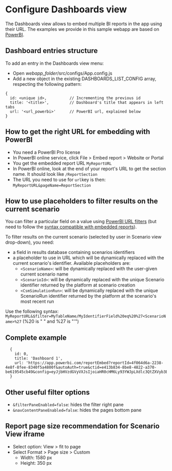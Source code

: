 # Configure Dashboards view

The Dashboards view allows to embed multiple BI reports in the app using their URL. The examples we provide in this sample webapp are based on [PowerBI](https://powerbi.microsoft.com/fr-fr/getting-started-with-power-bi/).

## Dashboard entries structure
To add an entry in the Dashboards view menu:
- Open *webapp_folder*/src/configs/App.config.js
- Add a new object in the existing DASHBOARDS_LIST_CONFIG array, respecting the following pattern:
```
{
  id: <unique id>,          // Incrementing the previous id
  title: '<title>',         // Dashboard's title that appears in left tabs
  url: '<url_powerbi>'      // PowerBI url, explained below
}
```
## How to get the right URL for embedding with PowerBI
* You need a PowerBI Pro license
* In PowerBI online service, click File > Embed report > Website or Portal
* You get the embedded report URL `MyReportURL`
* In PowerBI online, look at the end of your report's URL to get the section name. It should look like `/ReportSection`
* The URL you need to use for `url`key is then: `MyReportURL&pageName=ReportSection`

## How to use placeholders to filter results on the current scenario
You can filter a particular field on a value using [PowerBI URL filters](https://docs.microsoft.com/en-us/power-bi/collaborate-share/service-url-filters) (but need to follow the [syntax compatible with embedded reports](https://docs.microsoft.com/en-us/power-bi/collaborate-share/service-embed-secure#filter-report-content-using-url-filters)).

To filter results on the current scenario (selected by user in Scenario view drop-down), you need:
* a field in results database containing scenarios identifiers
* a placeholder to use in URL which will be dynamically replaced with the current scenario's identifier. Available placeholders are:
  * `<ScenarioName>`: will be dynamically replaced with the user-given current scenario name
  * `<ScenarioId>`: will be dynamically replaced with the unique Scenario identifier returned by the platform at scenario creation
  * `<CsmSimulationRun>`: will be dynamically replaced with the unique ScenarioRun identifier returned by the platform at the scenario's most recent run

Use the following syntax: `MyReportURL&$filter=MyTableName/MyIdentifierField%20eq%20%27<ScenarioName>%27` (%20 is " " and %27 is "'")

## Complete example
```
  {
    id: 0,
    title: 'Dashboard 1',
    url: 'https://app.powerbi.com/reportEmbed?reportId=4f064d6a-2238-4e8f-8fee-8340f5a4800f&autoAuth=true&ctid=e413b834-8be8-4822-a370-be619545cb49&config=eyJjbHVzdGVyVXJsIjoiaHR0cHM6Ly93YWJpLXdlc3QtZXVyb3BlLWItcHJpbWFyeS1yZWRpcmVjdC5hbmFseXNpcy53aW5kb3dzLm5ldC8ifQ%3D%3D&pageName=ReportSection&$filter=Demands/ScenarioName%20eq%20%27<ScenarioName>%27'
  }
```

## Other useful filter options
* `&filterPaneEnabled=false`: hides the filter right pane
* `&navContentPaneEnabled=false`: hides the pages bottom pane

## Report page size recommendation for Scenario View iframe
* Select option: View > fit to page
* Select Format > Page size > Custom
    * Width: 1580 px 
    * Height: 350 px

